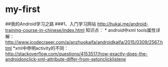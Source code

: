 # my-first
##我的Android学习之路
###1、入门学习网站
    http://hukai.me/android-training-course-in-chinese/index.html
    知识点：
    * android中xml tools属性详解：
        http://www.jcodecraeer.com/a/anzhuokaifa/androidkaifa/2015/0309/2567.html
    *xml中申明activity的不同：
        http://stackoverflow.com/questions/4153517/how-exactly-does-the-androidonclick-xml-attribute-differ-from-setonclicklistene
